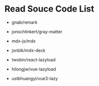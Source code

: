 # Read Souce Code List

- gnab/remark
- jonschlinkert/gray-matter
- mdx-js/mdx
- jxnblk/mdx-deck

- twobin/react-lazyload
- hilongjw/vue-lazyload
- ustbhuangyi/vue3-lazy
